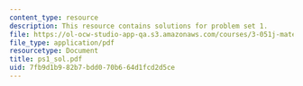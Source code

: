 ```yaml
---
content_type: resource
description: This resource contains solutions for problem set 1.
file: https://ol-ocw-studio-app-qa.s3.amazonaws.com/courses/3-051j-materials-for-biomedical-applications-spring-2006/7fb9d1b982b7bdd070b664d1fcd2d5ce_ps1_sol.pdf
file_type: application/pdf
resourcetype: Document
title: ps1_sol.pdf
uid: 7fb9d1b9-82b7-bdd0-70b6-64d1fcd2d5ce
---
```

